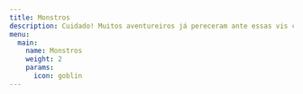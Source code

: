 ```yaml
---
title: Monstros
description: Cuidado! Muitos aventureiros já pereceram ante essas vis criaturas.
menu:
  main:
    name: Monstros
    weight: 2
    params:
      icon: goblin
---
```

